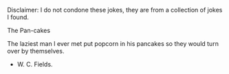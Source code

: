 Disclaimer: I do not condone these jokes, they are from a collection of jokes I found.

The Pan-cakes

The laziest man I ever met put popcorn in his pancakes so they would turn over by themselves.

- W. C. Fields.

